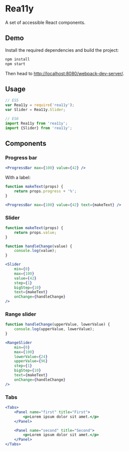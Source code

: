 Rea11y
========

A set of accessible React components.

Demo
----

Install the required dependencies and build the project:

```sh
npm install
npm start
```

Then head to [http://localhost:8080/webpack-dev-server/](http://localhost:8080/webpack-dev-server/).

Usage
-----

```jsx
// ES5
var Rea11y = require('rea11y');
var Slider = Rea11y.Slider;

// ES6
import Rea11y from 'rea11y';
import {Slider} from 'rea11y';
```

Components
----------

### Progress bar

```jsx
<ProgressBar max={100} value={42} />
```

With a label:

```jsx
function makeText(props) {
	return props.progress + '%';
}

<ProgressBar max={100} value={42} text={makeText} />
```

### Slider

```jsx
function makeText(props) {
	return props.value;
}

function handleChange(value) {
	console.log(value);
}

<Slider
	min={0}
	max={100}
	value={42}
	step={1}
	bigStep={10}
	text={makeText}
	onChange={handleChange}
/>
```

### Range slider

```jsx
function handleChange(upperValue, lowerValue) {
	console.log(upperValue, lowerValue);
}

<RangeSlider
	min={0}
	max={100}
	lowerValue={24}
	upperValue={96}
	step={1}
	bigStep={10}
	text={makeText}
	onChange={handleChange}
/>
```

### Tabs

```jsx
<Tabs>
	<Panel name="first" title="First">
		<p>Lorem ipsum dolor sit amet.</p>
	</Panel>

	<Panel name="second" title="Second">
		<p>Lorem ipsum dolor sit amet.</p>
	</Panel>
</Tabs>
```
